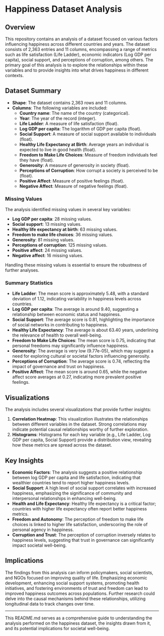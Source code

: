 # Happiness Dataset Analysis

## Overview

This repository contains an analysis of a dataset focused on various factors influencing happiness across different countries and years. The dataset consists of 2,363 entries and 11 columns, encompassing a range of metrics such as life satisfaction (Life Ladder), economic indicators (Log GDP per capita), social support, and perceptions of corruption, among others. The primary goal of this analysis is to explore the relationships within these variables and to provide insights into what drives happiness in different contexts.

## Dataset Summary

- **Shape**: The dataset contains 2,363 rows and 11 columns.
- **Columns**: The following variables are included:
  - **Country name**: The name of the country (categorical).
  - **Year**: The year of the record (integer).
  - **Life Ladder**: A measure of life satisfaction (float).
  - **Log GDP per capita**: The logarithm of GDP per capita (float).
  - **Social Support**: A measure of social support available to individuals (float).
  - **Healthy Life Expectancy at Birth**: Average years an individual is expected to live in good health (float).
  - **Freedom to Make Life Choices**: Measure of freedom individuals feel they have (float).
  - **Generosity**: A measure of generosity in society (float).
  - **Perceptions of Corruption**: How corrupt a society is perceived to be (float).
  - **Positive Affect**: Measure of positive feelings (float).
  - **Negative Affect**: Measure of negative feelings (float).

### Missing Values

The analysis identified missing values in several key variables:
- **Log GDP per capita**: 28 missing values.
- **Social support**: 13 missing values.
- **Healthy life expectancy at birth**: 63 missing values.
- **Freedom to make life choices**: 36 missing values.
- **Generosity**: 81 missing values.
- **Perceptions of corruption**: 125 missing values.
- **Positive affect**: 24 missing values.
- **Negative affect**: 16 missing values.

Handling these missing values is essential to ensure the robustness of further analyses.

### Summary Statistics

- **Life Ladder**: The mean score is approximately 5.48, with a standard deviation of 1.12, indicating variability in happiness levels across countries.
- **Log GDP per capita**: The average is around 9.40, suggesting a relationship between economic status and happiness.
- **Social Support**: The average score is 0.81, highlighting the importance of social networks in contributing to happiness.
- **Healthy Life Expectancy**: The average is about 63.40 years, underlining the relevance of health to overall well-being.
- **Freedom to Make Life Choices**: The mean score is 0.75, indicating that personal freedoms may significantly influence happiness.
- **Generosity**: The average is very low (9.77e-05), which may suggest a need for exploring cultural or societal factors influencing generosity.
- **Perceptions of Corruption**: The average score is 0.74, reflecting the impact of governance and trust on happiness.
- **Positive Affect**: The mean score is around 0.65, while the negative affect score averages at 0.27, indicating more prevalent positive feelings.

## Visualizations

The analysis includes several visualizations that provide further insights:

1. **Correlation Heatmap**: This visualization illustrates the relationships between different variables in the dataset. Strong correlations may indicate potential causal relationships worthy of further exploration.
2. **Histograms**: Histograms for each key variable (e.g., Life Ladder, Log GDP per capita, Social Support) provide a distribution view, revealing how these metrics are spread across the dataset.

## Key Insights

- **Economic Factors**: The analysis suggests a positive relationship between log GDP per capita and life satisfaction, indicating that wealthier countries tend to report higher happiness levels.
- **Social Support**: A high level of social support correlates with increased happiness, emphasizing the significance of community and interpersonal relationships in enhancing well-being.
- **Health and Life Expectancy**: Healthy life expectancy is a critical factor; countries with higher life expectancy often report better happiness metrics.
- **Freedom and Autonomy**: The perception of freedom to make life choices is linked to higher life satisfaction, underscoring the role of personal agency in happiness.
- **Corruption and Trust**: The perception of corruption inversely relates to happiness levels, suggesting that trust in governance can significantly impact societal well-being.

## Implications

The findings from this analysis can inform policymakers, social scientists, and NGOs focused on improving quality of life. Emphasizing economic development, enhancing social support systems, promoting health initiatives, and fostering environments of trust and freedom can lead to improved happiness outcomes across populations. Further research could delve into the causal mechanisms behind these relationships, utilizing longitudinal data to track changes over time.

---

This README.md serves as a comprehensive guide to understanding the analysis performed on the happiness dataset, the insights drawn from it, and its potential implications for societal well-being.

